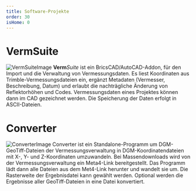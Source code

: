 ```yaml
---
title: Software-Projekte
order: 30
isHome: 0
---
```


# VermSuite

![VermSuiteImage](../assets/images/vermsuiteinfo.png)
**Verm***Suite* ist ein BricsCAD/AutoCAD-Addon, für den Import und die Verwaltung von Vermessungsdaten. Es liest Koordinaten aus Trimble-Vermessungsdateien ein, ergänzt Metadaten (Vermesser, Beschreibung, Datum) und erlaubt die nachträgliche Änderung von Reflektorhöhen und Codes.
Vermessungsdaten eines Projektes können dann im CAD gezeichnet werden. Die Speicherung der Daten erfolgt in ASCII-Dateien.

# Converter

![ConverterImage](../assets/images/converterinfo.png)
Converter ist ein Standalone-Programm um DGM-GeoTiff-Dateien der Vermessungsverwaltung in DGM-Koordinatendateien mit X-, Y- und Z-Koordinaten umzuwandeln. Bei Massendownloads wird von der Vermessungsverwaltung ein Meta4-Link bereitgestellt. Das Programm lädt dann alle Dateien aus dem Met4-Link herunter und wandelt sie um. Die Rasterweite der Ergebnisdatei kann gewählt werden. Optional werden die Ergebnisse aller GeoTiff-Dateien in eine Datei konvertiert.
